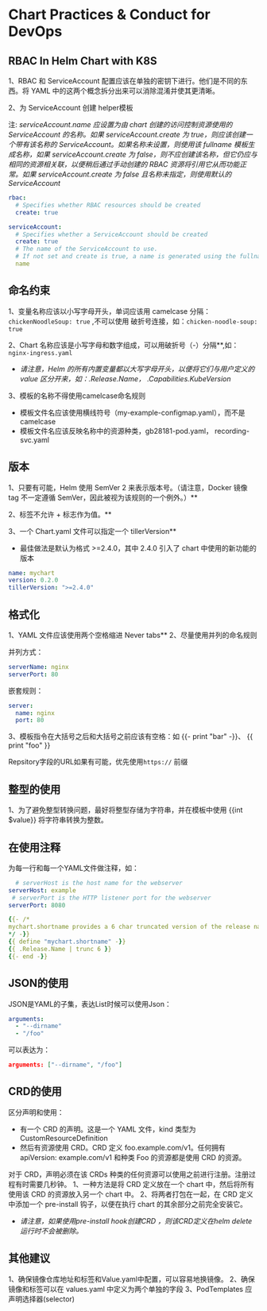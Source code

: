 # Chart Practices & Conduct for DevOps

## RBAC In Helm Chart with K8S

1、RBAC 和 ServiceAccount 配置应该在单独的密钥下进行。他们是不同的东西。将 YAML 中的这两个概念拆分出来可以消除混淆并使其更清晰。

2、为 ServiceAccount 创建 helper模板

注: *serviceAccount.name 应设置为由 chart 创建的访问控制资源使用的 ServiceAccount 的名称。如果 serviceAccount.create 为 true，则应该创建一个带有该名称的 ServiceAccount。如果名称未设置，则使用该 fullname 模板生成名称，如果 serviceAccount.create 为 false，则不应创建该名称，但它仍应与相同的资源相关联，以便稍后通过手动创建的 RBAC 资源将引用它从而功能正常。如果 serviceAccount.create 为 false 且名称未指定，则使用默认的 ServiceAccount*

~~~YAML
rbac:
  # Specifies whether RBAC resources should be created
  create: true

serviceAccount:
  # Specifies whether a ServiceAccount should be created
  create: true
  # The name of the ServiceAccount to use.
  # If not set and create is true, a name is generated using the fullname template
  name
~~~

## 命名约束

1、变量名称应该以小写字母开头，单词应该用 camelcase 分隔： `chickenNoodleSoup: true` ,不可以使用 破折号连接，如：`chicken-noodle-soup: true`

2、Chart 名称应该是小写字母和数字组成，可以用破折号（-）分隔**,如：`nginx-ingress.yaml`

+ *请注意，Helm 的所有内置变量都以大写字母开头，以便将它们与用户定义的 value 区分开来，如：.Release.Name， .Capabilities.KubeVersion*

3、模板的名称不得使用camelcase命名规则

+ 模板文件名应该使用横线符号（my-example-configmap.yaml），而不是 camelcase
+ 模板文件名应该反映名称中的资源种类，gb28181-pod.yaml， recording-svc.yaml

## 版本

1、只要有可能，Helm 使用 SemVer 2 来表示版本号。（请注意，Docker 镜像 tag 不一定遵循 SemVer，因此被视为该规则的一个例外。）**

2、标签不允许 + 标志作为值。**

3、一个 Chart.yaml 文件可以指定一个 tillerVersion**

+ 最佳做法是默认为格式 >=2.4.0，其中 2.4.0 引入了 chart 中使用的新功能的版本

~~~YAML
name: mychart
version: 0.2.0
tillerVersion: ">=2.4.0"
~~~

## 格式化

1、YAML 文件应该使用两个空格缩进 Never tabs**
2、尽量使用并列的命名规则

并列方式：

~~~YAML
serverName: nginx
serverPort: 80
~~~

嵌套规则：

~~~YAML
server:
  name: nginx
  port: 80
~~~

3、模板指令在大括号之后和大括号之前应该有空格：如 {{- print "bar" -}}、 {{ print "foo" }}

Repsitory字段的URL如果有可能，优先使用`https://` 前缀

## 整型的使用

1、为了避免整型转换问题，最好将整型存储为字符串，并在模板中使用 {{int $value}} 将字符串转换为整数。

## 在使用注释

为每一行和每一个YAML文件做注释，如：

~~~YAML
  # serverHost is the host name for the webserver
serverHost: example
 # serverPort is the HTTP listener port for the webserver
serverPort: 8080

{{- /*
mychart.shortname provides a 6 char truncated version of the release name.
*/ -}}
{{ define "mychart.shortname" -}}
{{ .Release.Name | trunc 6 }}
{{- end -}}

~~~

## JSON的使用

JSON是YAML的子集，表达List时候可以使用Json：

~~~YAML
arguments:
  - "--dirname"
  - "/foo"
~~~

可以表达为：

~~~JSON
arguments: ["--dirname", "/foo"]
~~~

## CRD的使用

区分声明和使用：

+ 有一个 CRD 的声明。这是一个 YAML 文件，kind 类型为 CustomResourceDefinition
+ 然后有资源使用 CRD。CRD 定义 foo.example.com/v1。任何拥有 apiVersion: example.com/v1 和种类 Foo 的资源都是使用 CRD 的资源。

对于 CRD，声明必须在该 CRDs 种类的任何资源可以使用之前进行注册。注册过程有时需要几秒钟。
1、一种方法是将 CRD 定义放在一个 chart 中，然后将所有使用该 CRD 的资源放入另一个 chart 中。
2、将两者打包在一起，在 CRD 定义中添加一个 pre-install 钩子，以便在执行 chart 的其余部分之前完全安装它。

+ *请注意，如果使用pre-install hook创建CRD ，则该CRD定义在helm delete运行时不会被删除。*

## 其他建议

1、确保镜像仓库地址和标签和Value.yaml中配置，可以容易地换镜像。
2、确保镜像和标签可以在 values.yaml 中定义为两个单独的字段
3、PodTemplates 应声明选择器(selector)